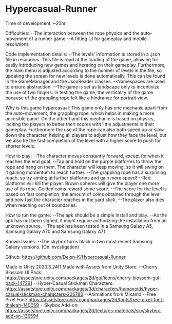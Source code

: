 # Hypercasual-Runner

Time of development: ~20hr

Difficulties:
    --The interaction between the rope physics and the auto-movement of a runner game
    --A fitting UI for gameplay and mobile resolutions

Code implementation details:
    --The levels' information is stored in a .json file in resources. This file is read at the loading of the game, allowing for easily introducing new games and iterating on their gameplay. Furthermore, the main menu is adjusted according to the number of levels in the file, so updating the screen for new levels is done automatically. This can be found in the GameManager and the JsonReader classes.
    --Namespaces are used to ensure abstraction.
    --The game is set as landscape only to incentivize the use of two fingers. In testing the game, the verticality of the game because of the grappling rope felt like a hindrance for portrait view.

Why is this game hypercasual:
    This game only has one mechanic apart from the auto-movement, the grappling rope, which helps in making a more accesible game. On the other hand this mechanic is based on physics, inciting the players to better their scores with little adjustments in their gameplay. Furthermore the use of the rope can also both speed up or slow down the character, helping all players to adjust how they face the level, but we also tie the fast completion of the level with a higher score to push for shorter levels.

How to play:
    --The character moves constantly forward, except for when it reaches the end goal.
    --Tap and hold on the purple platforms to throw the rope and hang on them. The character will keep moving, so it will swing on it gaining momentum to reach further.
    --The grappling rope has a surprising reach, so try aiming at further platforms and gain more speed!
    --Red platforms will kill the player. Brown spheres will give the player one more use of its rope. Golden coins reward some score.
    --The score for the level is based on fast completion, the amount of coins obtained through the level and how fast the character reaches in the yard stick.
    --The player also dies when reaching out of boundaries.

How to run the game:
    --The apk should be a simple install and play.
    --As the apk has not been signed, it might require authorizing the installation from an unknown source.
    --The apk has been tested in a Samsung Galaxy A5, Samsung Galaxy A70 and Samsung Galaxy A71.

Known Issues:
    --The skybox turns black in two most recent Samsung Galaxy versions. (On investigation)

Github: https://github.com/Delon-K/Hypercasual-Runner
 
Made in Unity 2020.3.24f1
Made with Assets from Unity Store:
--Cherry Blossom UI Pack: https://assetstore.unity.com/packages/2d/gui/icons/cherry-blossom-gui-pack-147391
--Hyper-Casual Stickman Characters: https://assetstore.unity.com/packages/3d/characters/humanoids/hyper-casual-stickman-characters-205790
--Animations from Mixamo
--Free Pixel Font: https://assetstore.unity.com/packages/2d/fonts/free-pixel-font-thaleah-140059
--Skybox Add-on: https://assetstore.unity.com/packages/2d/textures-materials/sky/skybox-add-on-136594